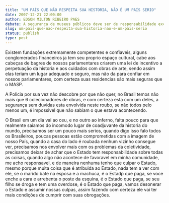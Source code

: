 ```yaml
---
title: "UM PAÍS QUE NÃO RESPEITA SUA HISTORIA, NÃO É UM PAÍS SERIO"
date: 2007-12-21 22:00:00
author: EDSON MILTON RIBEIRO PAES
debate: A segurança de museus públicos deve ser de responsabilidade exclusiva do Estado?
slug: um-pais-que-nao-respeita-sua-historia-nao-e-um-pais-serio
status: publish 
type: post
---
```


Existem fundações extremamente competentes e confiaveis, alguns conglomerados financeiros ja tem seu proprio espaço cultural, cabe aos cabeças de bagres de nossos parlamentares criarem uma lei de incentivo a perpetuação da historia e aos cuidados com obras de arte, sendo assim elas teriam um lugar adequado e seguro, mas não da para confiar em nossos parlamentares, com certeza suas residencias são mais seguras que o MASP.  

A Policia por sua vez não descobre por que não quer, no Brasil temos não mais que 6 colecionadores de obras, e com certeza esta com um deles, a segurança sem duvidas esta envolvida neste roubo, se não todos pelo menos um, é impossivel que não sabiam o que estava acontecendo.  

O Brasil em um dia vai ao ceu, e no outro ao inferno, falta pouco para que realmente saiamos do incomodo lugar de coadjuvante da historia do mundo, precisamos ser um pouco mais serios, quando digo isso falo todos os Brasileiros, poucas pessoas estão comprometidas com a imagem de nosso País, quando a casa do lado é roubada nenhum vizinho consegue ver, precisamos nos envolver mais com os problemas da coletividade, precisamos deixar de achar que o Estado tem responsabilidade sobre todas as coisas, quando algo não acontece de favoravel em minha comunidade, me acho responsavel, e de maneira nenhuma tenho que culpar o Estado, mesmo porque muita coisa que é atribuida ao Estado, nada tem a ver com ele, se o marido bate na esposa e a machuca, é o Estadp que paga, se voce enche a cara e arrebenta o poste da esquina, é o Estado que paga, se seu filho se droga e tem uma overdose, é o Estado que paga, vamos desonerar o Estado e assumir nossas culpas, assim fazendo com certeza ele vai ter mais condições de cumprir com suas obrogações.

